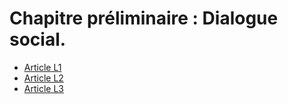 # Chapitre préliminaire : Dialogue social.&#13;
&#13;
&#13;


* [Article L1](./LEGIARTI000018764571.md)
* [Article L2](./LEGIARTI000028699071.md)
* [Article L3](./LEGIARTI000018764562.md)
